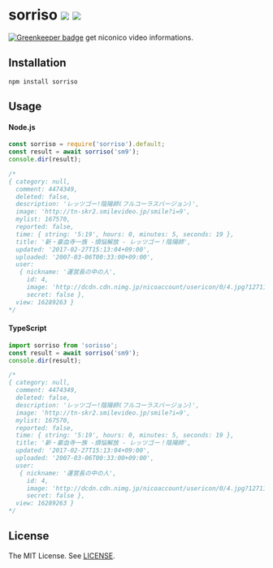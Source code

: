 sorriso [![][mit-badge]][mit] [![][travis-badge]][travis]
==========

[![Greenkeeper badge](https://badges.greenkeeper.io/prezzemolo/sorriso.svg)](https://greenkeeper.io/)
get niconico video informations.

Installation
----------
```
npm install sorriso
```

Usage
----------

#### Node.js
```js
const sorriso = require('sorriso').default;
const result = await sorriso('sm9');
console.dir(result);

/* 
{ category: null,
  comment: 4474349,
  deleted: false,
  description: 'レッツゴー!陰陽師(フルコーラスバージョン)',
  image: 'http://tn-skr2.smilevideo.jp/smile?i=9',
  mylist: 167570,
  reported: false,
  time: { string: '5:19', hours: 0, minutes: 5, seconds: 19 },
  title: '新・豪血寺一族 -煩悩解放 - レッツゴー！陰陽師',
  updated: '2017-02-27T15:13:04+09:00',
  uploaded: '2007-03-06T00:33:00+09:00',
  user: 
   { nickname: '運営長の中の人',
     id: 4,
     image: 'http://dcdn.cdn.nimg.jp/nicoaccount/usericon/0/4.jpg?1271141672',
     secret: false },
  view: 16289263 }
*/
```

#### TypeScript
```ts
import sorriso from 'sorisso';
const result = await sorriso('sm9');
console.dir(result);

/* 
{ category: null,
  comment: 4474349,
  deleted: false,
  description: 'レッツゴー!陰陽師(フルコーラスバージョン)',
  image: 'http://tn-skr2.smilevideo.jp/smile?i=9',
  mylist: 167570,
  reported: false,
  time: { string: '5:19', hours: 0, minutes: 5, seconds: 19 },
  title: '新・豪血寺一族 -煩悩解放 - レッツゴー！陰陽師',
  updated: '2017-02-27T15:13:04+09:00',
  uploaded: '2007-03-06T00:33:00+09:00',
  user: 
   { nickname: '運営長の中の人',
     id: 4,
     image: 'http://dcdn.cdn.nimg.jp/nicoaccount/usericon/0/4.jpg?1271141672',
     secret: false },
  view: 16289263 }
*/
```

License
----------
The MIT License. See [LICENSE](LICENSE).

[mit]: http://opensource.org/licenses/MIT
[mit-badge]:https://img.shields.io/badge/license-MIT-444444.svg?style=flat-square
[travis]: https://travis-ci.org/prezzemolo/sorriso
[travis-badge]: https://img.shields.io/travis/prezzemolo/sorriso/master.svg?style=flat-square
